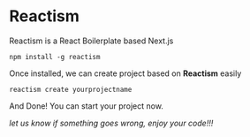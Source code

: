 # Reactism

Reactism is a React Boilerplate based Next.js

    npm install -g reactism

Once installed, we can create project based on **Reactism** easily

    reactism create yourprojectname

And Done! You can start your project now.

_let us know if something goes wrong, enjoy your code!!!_
